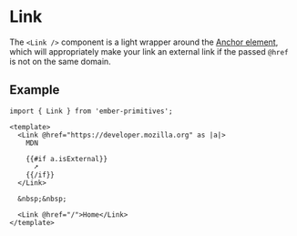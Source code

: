 # Link

The `<Link />` component is a light wrapper around the [Anchor element][mdn-a], which will appropriately make your link an external link if the passed `@href` is not on the same domain.


[mdn-a]: https://developer.mozilla.org/en-US/docs/Web/HTML/Element/a


## Example


```gjs live preview
import { Link } from 'ember-primitives';

<template>
  <Link @href="https://developer.mozilla.org" as |a|>
    MDN

    {{#if a.isExternal}}
      ➚
    {{/if}}
  </Link>

  &nbsp;&nbsp;

  <Link @href="/">Home</Link>
</template>
```
